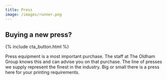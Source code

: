 ```yaml
---
title: Press
image: /images/runner.png
---
```

## Buying a new press?
{% include cta_button.html %}
<!-- split -->
Press equipment is a most important purchase. The staff at The Oldham Group knows this and can advise you on that purchase. The line of presses we supply represent the finest in the industry. Big or small there is a press here for your printing requirements.
